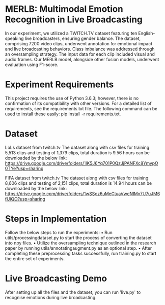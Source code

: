 # MERLB: Multimodal Emotion Recognition in Live Broadcasting
In our experiment, we utilized a TWITCH.TV dataset featuring ten English-speaking live broadcasters, ensuring gender balance. The dataset, comprising 7200 video clips, underwent annotation for emotional impact and live broadcasting behaviors. Class imbalance was addressed through an oversampling strategy. The input data for each clip included visual and audio frames. Our MERLB model, alongside other fusion models, underwent evaluation using F1-score.

# Experiment Requirements
This project requires the use of Python 3.6.3; however, there is no confirmation of its compatibility with other versions. For a detailed list of requirements, see the requirements.txt file. The following command can be used to install these easily: 
pip install -r requirements.txt.

# Dataset

LoLs dataset from twitch.tv
The dataset along with csv files for training 5,513 clips and testing of 1,379 clips, total duration is 9.56 hours can be downloaded by the below link: https://drive.google.com/drive/folders/1IK5J6Yq701P0QzJjPANFXc8YmypO0TYe?usp=sharing

FIFA dataset from twitch.tv
The dataset along with csv files for training 8,606 clips and testing of 2,151 clips, total duration is 14.94 hours can be downloaded by the below link: https://drive.google.com/drive/folders/1wSSoz6uMeCtuaVweNIMv7U7uJM6fUiQO?usp=sharing

# Steps in Implementation
Follow the below steps to run the experiments:
•	Run utils/processingdataset.py to start the process of converting the dataset into npy files.
•	Utilize the oversampling technique outlined in the research paper by running utils/annotatingaugment.py as an optional step.
•	After completing these preprocessing tasks successfully, run training.py to start the entire set of experiments.

# Live Broadcasting Demo
After setting up all the files and the dataset, you can run 'live.py' to recognise emotions during live broadcasting.
